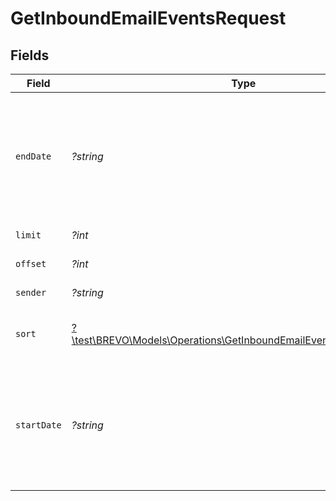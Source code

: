 # GetInboundEmailEventsRequest


## Fields

| Field                                                                                                                                                                              | Type                                                                                                                                                                               | Required                                                                                                                                                                           | Description                                                                                                                                                                        |
| ---------------------------------------------------------------------------------------------------------------------------------------------------------------------------------- | ---------------------------------------------------------------------------------------------------------------------------------------------------------------------------------- | ---------------------------------------------------------------------------------------------------------------------------------------------------------------------------------- | ---------------------------------------------------------------------------------------------------------------------------------------------------------------------------------- |
| `endDate`                                                                                                                                                                          | *?string*                                                                                                                                                                          | :heavy_minus_sign:                                                                                                                                                                 | Mandatory if startDate is used. Ending date (YYYY-MM-DD or YYYY-MM-DDTHH:mm:ss.SSSZ) till which you want to fetch the list. Maximum time period that can be selected is one month. |
| `limit`                                                                                                                                                                            | *?int*                                                                                                                                                                             | :heavy_minus_sign:                                                                                                                                                                 | Number of documents returned per page                                                                                                                                              |
| `offset`                                                                                                                                                                           | *?int*                                                                                                                                                                             | :heavy_minus_sign:                                                                                                                                                                 | Index of the first document on the page                                                                                                                                            |
| `sender`                                                                                                                                                                           | *?string*                                                                                                                                                                          | :heavy_minus_sign:                                                                                                                                                                 | Email address of the sender.                                                                                                                                                       |
| `sort`                                                                                                                                                                             | [?\test\BREVO\Models\Operations\GetInboundEmailEventsQueryParamSort](../../Models/Operations/GetInboundEmailEventsQueryParamSort.md)                                               | :heavy_minus_sign:                                                                                                                                                                 | Sort the results in the ascending/descending order of record creation                                                                                                              |
| `startDate`                                                                                                                                                                        | *?string*                                                                                                                                                                          | :heavy_minus_sign:                                                                                                                                                                 | Mandatory if endDate is used. Starting date (YYYY-MM-DD or YYYY-MM-DDTHH:mm:ss.SSSZ) from which you want to fetch the list. Maximum time period that can be selected is one month. |
